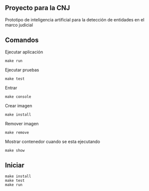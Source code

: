 ## Proyecto para la CNJ

Prototipo de inteligencia artificial para la detección de entidades
en el marco judicial


## Comandos

Ejecutar aplicación
```
make run
```

Ejecutar pruebas
```
make test
```

Entrar
```
make console
```

Crear imagen
```
make install
```

Remover imagen
```
make remove
```

Mostrar contenedor cuando se esta ejecutando
```
make show
```

## Iniciar
```
make install
make test
make run
```